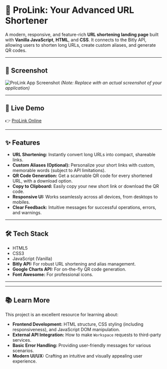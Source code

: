 # 🔗 ProLink: Your Advanced URL Shortener

A modern, responsive, and feature-rich **URL shortening landing page** built with **Vanilla JavaScript**, **HTML**, and **CSS**. It connects to the Bitly API, allowing users to shorten long URLs, create custom aliases, and generate QR codes.

---

## 📸 Screenshot

![ProLink App Screenshot](./images/URL-shortener-Screenshot.png)
*(Note: Replace with an actual screenshot of your application)*

---

## 🚀 Live Demo

👉 [ProLink Online](https://prolink-online.netlify.app)


---

## ✨ Features

* **URL Shortening:** Instantly convert long URLs into compact, shareable links.
* **Custom Aliases (Optional):** Personalize your short links with custom, memorable words (subject to API limitations).
* **QR Code Generation:** Get a scannable QR code for every shortened URL, with a download option.
* **Copy to Clipboard:** Easily copy your new short link or download the QR code.
* **Responsive UI:** Works seamlessly across all devices, from desktops to mobiles.
* **Clear Feedback:** Intuitive messages for successful operations, errors, and warnings.

---

## 🛠️ Tech Stack

* HTML5
* CSS3
* JavaScript (Vanilla)
* **Bitly API:** For robust URL shortening and alias management.
* **Google Charts API:** For on-the-fly QR code generation.
* **Font Awesome:** For professional icons.

---


---

## 📚 Learn More

This project is an excellent resource for learning about:

* **Frontend Development:** HTML structure, CSS styling (including responsiveness), and JavaScript DOM manipulation.
* **External API Integration:** How to make `Workspace` requests to third-party services.
* **Basic Error Handling:** Providing user-friendly messages for various scenarios.
* **Modern UI/UX:** Crafting an intuitive and visually appealing user experience.
